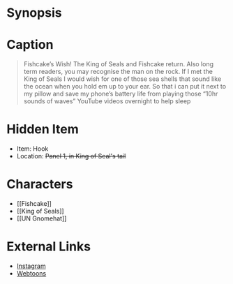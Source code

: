 # Synopsis


# Caption
> Fishcake’s Wish! The King of Seals and Fishcake return. Also long term readers, you may recognise the man on the rock. If I met the King of Seals I would wish for one of those sea shells that sound like the ocean when you hold em up to your ear. So that i can put it next to my pillow and save my phone’s battery life from playing those “10hr sounds of waves” YouTube videos overnight to help sleep

# Hidden Item
* Item: Hook
* Location: <strike>Panel 1, in King of Seal's tail</strike>

# Characters
* [[Fishcake]]
* [[King of Seals]]
* [[UN Gnomehat]]

# External Links
* [Instagram](https://www.instagram.com/p/CYpPg14K5Li/?igshid=YmMyMTA2M2Y=)
* [Webtoons](https://www.webtoons.com/en/challenge/twistwood-tales/104-fishcakes-wish/viewer?title_no=344740&episode_no=113)